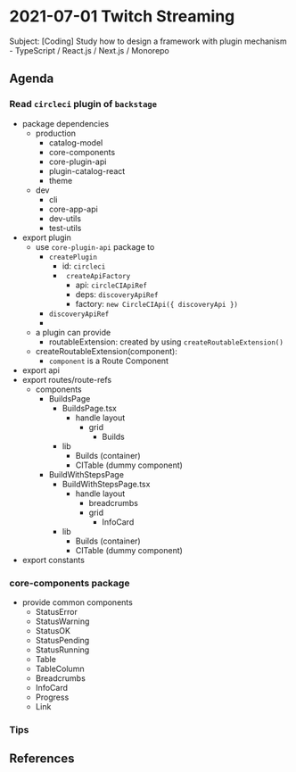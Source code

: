 # 2021-07-01 Twitch Streaming

Subject: [Coding] Study how to design a framework with plugin mechanism - TypeScript / React.js / Next.js / Monorepo


## Agenda

### Read `circleci` plugin of `backstage`

- package dependencies
  - production
    - catalog-model
    - core-components
    - core-plugin-api
    - plugin-catalog-react
    - theme
  - dev
    - cli
    - core-app-api
    - dev-utils
    - test-utils
- export plugin
  - use `core-plugin-api` package to 
    - `createPlugin`
      - id: `circleci`
      - ` createApiFactory`
        - api: `circleCIApiRef`
        - deps: `discoveryApiRef`
        - factory: `new CircleCIApi({ discoveryApi })`
    - `discoveryApiRef`
    - 
  - a plugin can provide
    - routableExtension: created by using `createRoutableExtension()`
  - createRoutableExtension(component):
    - `component` is a Route Component
- export api
- export routes/route-refs
  - components
    - BuildsPage
      - BuildsPage.tsx
        - handle layout
          - grid
            - Builds
      - lib
        - Builds (container)
        - CITable (dummy component)
    - BuildWithStepsPage
      - BuildWithStepsPage.tsx
        - handle layout
          - breadcrumbs
          - grid
            - InfoCard
      - lib
        - Builds (container)
        - CITable (dummy component)
- export constants

### core-components package

- provide common components
  - StatusError
  - StatusWarning
  - StatusOK
  - StatusPending
  - StatusRunning
  - Table
  - TableColumn
  - Breadcrumbs
  - InfoCard
  - Progress
  - Link

### Tips 

## References















